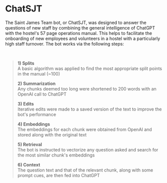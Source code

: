 # ChatSJT

The Saint James Team bot, or ChatSJT, was designed to answer the questions of new staff by combining the general intelligence of ChatGPT with the hostel's 57 page operations manual. This helps to facilitate the onboarding of new employees and volunteers in a hostel with a particularly high staff turnover. The bot works via the following steps:

</br>

>  **1) Splits**  
>     A basic algorithm was applied to find the most appropriate split points in the manual (~100)
> 
>  **2) Summarization**  
>     Any chunks deemed too long were shortened to 200 words with an OpenAI call to ChatGPT
> 
>  **3) Edits**  
>     Iterative edits were made to a saved version of the text to improve the bot's performance
> 
>  **4) Embeddings**  
>     The embeddings for each chunk were obtained from OpenAI and stored along with the original text
> 
>  **5) Retrieval**    
>     The bot is instructed to vectorize any question asked and search for the most similar chunk's embeddings
> 
>  **6) Context**  
>     The question text and that of the relevant chunk, along with some prompt cues, are then fed into ChatGPT
